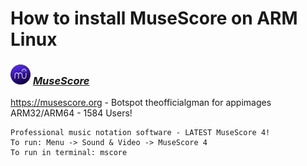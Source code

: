# How to install MuseScore on ARM Linux

### <img src="/img/app-icons/MuseScore/icon-64.png" height=32> ***[MuseScore](https://github.com/Botspot/pi-apps/tree/master/apps/MuseScore)***
https://musescore.org - Botspot
theofficialgman for appimages<br />
ARM32/ARM64 - 1584 Users!
```
Professional music notation software - LATEST MuseScore 4!
To run: Menu -> Sound & Video -> MuseScore 4
To run in terminal: mscore
```
